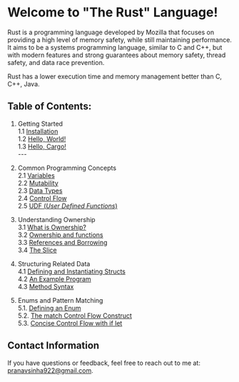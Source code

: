 # Welcome to "The Rust" Language!
Rust is a programming language developed by Mozilla that focuses on providing a high level of memory safety, while still maintaining performance. It aims to be a systems programming language, similar to C and C++, but with modern features and strong guarantees about memory safety, thread safety, and data race prevention.

Rust has a lower execution time and memory management better than C, C++, Java.

## Table of Contents:

 1. Getting Started <br>
	 1.1 [Installation](https://www.rust-lang.org/tools/install) <br>
	 1.2 [Hello, World!](https://github.com/Penguin5681/rust-lang-tutorial/tree/main/1.%20Getting%20Started/1.2%20Hello%2C%20World!) <br>
	 1.3 [Hello, Cargo!](https://github.com/Penguin5681/rust-lang-tutorial/tree/main/1.%20Getting%20Started/1.2%20Hello%2C%20World!/src) <br> ---
2. Common Programming Concepts <br>
	2.1 [Variables](https://github.com/Penguin5681/rust-lang-tutorial/tree/main/2.%20Common%20Programming%20Concepts/2.1%20Variables) <br>
	2.2 [Mutability](https://github.com/Penguin5681/rust-lang-tutorial/tree/main/2.%20Common%20Programming%20Concepts/2.2%20Mutability)<br>
	2.3 [Data Types](https://github.com/Penguin5681/rust-lang-tutorial/tree/main/2.%20Common%20Programming%20Concepts/2.3%20Data%20Types)<br>
	2.4 [Control Flow](https://github.com/Penguin5681/rust-lang-tutorial/tree/main/2.%20Common%20Programming%20Concepts/2.4%20Control%20Flow)<br>
	2.5 [UDF (*User Defined Functions*)](https://github.com/Penguin5681/rust-lang-tutorial/tree/main/2.%20Common%20Programming%20Concepts/2.5%20UDF%20(User%20Defined%20Functions))<br>
 3. Understanding Ownership <br>
 	3.1 [What is Ownership?](https://github.com/Penguin5681/rust-lang-tutorial/tree/main/3.%20Understanding%20Ownership/3.1%20What%20is%20Ownership%3F
) <br>
    3.2 [Ownership and functions](https://github.com/Penguin5681/rust-lang-tutorial/tree/main/3.%20Understanding%20Ownership/3.2%20Ownership%20and%20Functions) <br>
    3.3 [References and Borrowing](https://github.com/Penguin5681/rust-lang-tutorial/tree/main/3.%20Understanding%20Ownership/3.3%20References%20and%20Borrowing) <br>
    3.4 [The Slice](https://github.com/Penguin5681/rust-lang-tutorial/tree/main/3.%20Understanding%20Ownership/3.4%20The%20Slice) <br>
 4. Structuring Related Data <br>
    4.1 [Defining and Instantiating Structs](https://github.com/Penguin5681/rust-lang-tutorial/tree/main/4.%20Structure%20Related%20Data%20using%20Struct/4.1%20Defining%20and%20Instantiating%20Structs) <br>
    4.2 [An Example Program](https://github.com/Penguin5681/rust-lang-tutorial/tree/main/4.%20Structure%20Related%20Data%20using%20Struct/4.2%20An%20Example%20Program)  <br>
    4.3 [Method Syntax](https://github.com/Penguin5681/rust-lang-tutorial/tree/main/4.%20Structure%20Related%20Data%20using%20Struct/4.3%20Method%20Syntax) <br>
    
5. Enums and Pattern Matching <br>
	5.1. [Defining an Enum](https://github.com/Penguin5681/rust-lang-tutorial/tree/main/5.%20Enums%20and%20Pattern%20Matching/5.1%20Defining%20an%20Enum)	<br>
	5.2. [The match Control Flow Construct](https://github.com/Penguin5681/rust-lang-tutorial/tree/main/5.%20Enums%20and%20Pattern%20Matching/5.2.%20The%20match%20Control%20Flow%20Construct) <br>
	5.3. [Concise Control Flow with if let](https://github.com/Penguin5681/rust-lang-tutorial/tree/main/5.%20Enums%20and%20Pattern%20Matching/5.3%20Concise%20Control%20Flow%20with%20if%20let) <br>

## Contact Information <br>
If you have questions or feedback, feel free to reach out to me at: [pranavsinha922@gmail.com](mailto:pranavsinha922@gmail.com).
